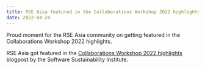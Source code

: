 ```yaml
---
title: RSE Asia featured in the Collaborations Workshop 2022 highlights
date: 2022-04-24
---
```


Proud moment for the RSE Asia community on getting featured in the Collaborations Workshop 2022 highlights.

<!--more-->

RSE Asia got featured in the [Collaborations Workshop 2022 highlights](https://www.software.ac.uk/blog/2022-04-28-highlights-collaborations-workshop-2022) blogpost by the Software Sustainability Institute.
